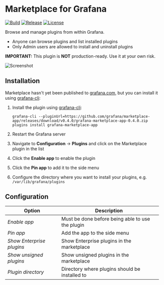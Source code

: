 # Marketplace for Grafana

[![Build](https://github.com/grafana/marketplace-app/workflows/CI/badge.svg)](https://github.com/grafana/marketplace-app/actions?query=workflow%3A%22CI%22)
[![Release](https://github.com/grafana/marketplace-app/workflows/Release/badge.svg)](https://github.com/grafana/marketplace-app/actions?query=workflow%3ARelease)
[![License](https://img.shields.io/github/license/grafana/marketplace-app)](LICENSE)

Browse and manage plugins from within Grafana.

- Anyone can browse plugins and list installed plugins
- Only Admin users are allowed to install and uninstall plugins

**IMPORTANT:** This plugin is **NOT** production-ready. Use it at your own risk.

![Screenshot](https://github.com/grafana/marketplace-app/raw/master/src/img/discover.png)

## Installation

Marketplace hasn't yet been published to [grafana.com](https://grafana.com/plugins), but you can install it using [grafana-cli](https://grafana.com/docs/grafana/latest/administration/cli/#grafana-cli):

1. Install the plugin using [grafana-cli](https://grafana.com/docs/grafana/latest/administration/cli/#grafana-cli):

   ```
   grafana-cli --pluginUrl=https://github.com/grafana/marketplace-app/releases/download/v0.4.0/grafana-marketplace-app-0.4.0.zip plugins install grafana-marketplace-app
   ```

1. Restart the Grafana server
1. Navigate to **Configuration** -> **Plugins** and click on the Marketplace plugin in the list
1. Click the **Enable app** to enable the plugin
1. Click the **Pin app** to add it to the side menu
1. Configure the directory where you want to install your plugins, e.g. `/var/lib/grafana/plugins`

## Configuration

| Option | Description |
|--------|-------------|
| _Enable app_ | Must be done before being able to use the plugin |
| _Pin app_ | Add the app to the side menu |
| _Show Enterprise plugins_ | Show Enterprise plugins in the marketplace |
| _Show unsigned plugins_ | Show unsigned plugins in the marketplace |
| _Plugin directory_ | Directory where plugins should be installed to |
